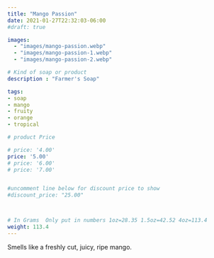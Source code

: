 ```yaml
---
title: "Mango Passion"
date: 2021-01-27T22:32:03-06:00
#draft: true

images: 
  - "images/mango-passion.webp"
  - "images/mango-passion-1.webp"
  - "images/mango-passion-2.webp"

# Kind of soap or product
description : "Farmer's Soap"

tags:
- soap
- mango
- fruity
- orange
- tropical

# product Price

# price: '4.00'
price: '5.00'
# price: '6.00'
# price: '7.00'


#uncomment line below for discount price to show
#discount_price: "25.00"



# In Grams  Only put in numbers 1oz=28.35 1.5oz=42.52 4oz=113.4
weight: 113.4
---
```


Smells like a freshly cut, juicy, ripe mango.





